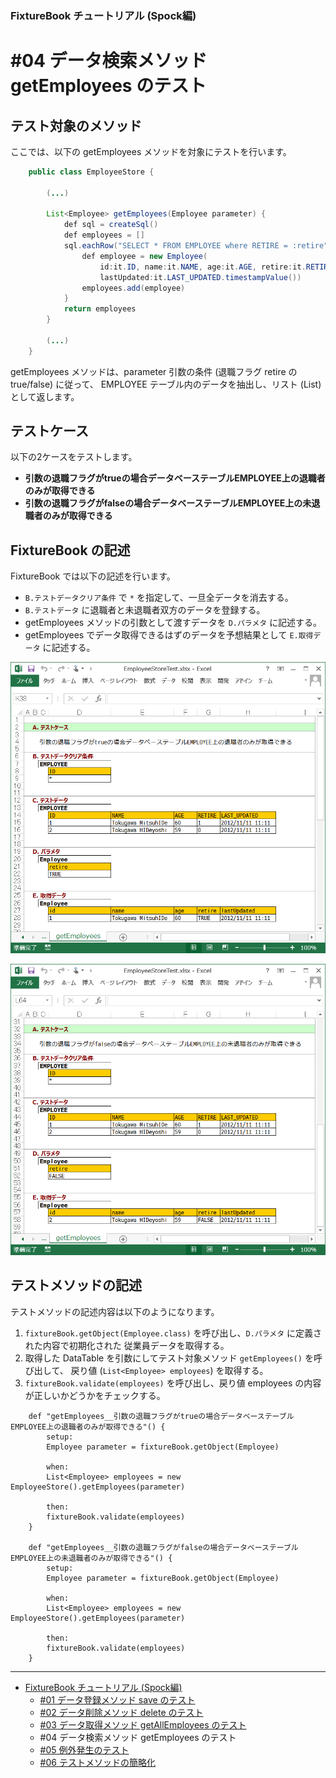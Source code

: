 ﻿
### FixtureBook チュートリアル (Spock編)

#04 データ検索メソッド getEmployees のテスト
============================================

テスト対象のメソッド
--------------------

ここでは、以下の getEmployees メソッドを対象にテストを行います。

```java
    public class EmployeeStore {

        (...)

        List<Employee> getEmployees(Employee parameter) {
            def sql = createSql()
            def employees = []
            sql.eachRow("SELECT * FROM EMPLOYEE where RETIRE = :retire", [parameter]) {
                def employee = new Employee(
                    id:it.ID, name:it.NAME, age:it.AGE, retire:it.RETIRE,
                    lastUpdated:it.LAST_UPDATED.timestampValue())
                employees.add(employee)
            }
            return employees
        }

        (...)
    }
```

getEmployees メソッドは、parameter 引数の条件 (退職フラグ retire の true/false) に従って、
EMPLOYEE テーブル内のデータを抽出し、リスト (List<Employee>) として返します。


テストケース
------------

以下の2ケースをテストします。

*   <b>引数の退職フラグがtrueの場合データベーステーブルEMPLOYEE上の退職者のみが取得できる</b>
*   <b>引数の退職フラグがfalseの場合データベーステーブルEMPLOYEE上の未退職者のみが取得できる</b>


FixtureBook の記述
------------------

FixtureBook では以下の記述を行います。

*   `B.テストデータクリア条件` で `*` を指定して、一旦全データを消去する。
*   `B.テストデータ` に退職者と未退職者双方のデータを登録する。
*   getEmployees メソッドの引数として渡すデータを `D.パラメタ` に記述する。
*   getEmployees でデータ取得できるはずのデータを予想結果として `E.取得データ` に記述する。


![FixtureBook記述1](./images/Tutorial-getEmployees-01.png?raw=true)

![FixtureBook記述2](./images/Tutorial-getEmployees-02.png?raw=true)



テストメソッドの記述
--------------------

テストメソッドの記述内容は以下のようになります。

1.  `fixtureBook.getObject(Employee.class)` を呼び出し、`D.パラメタ` に定義された内容で初期化された 
    従業員データを取得する。
2.  取得した DataTable を引数にしてテスト対象メソッド `getEmployees()` を呼び出して、
    戻り値 (`List<Employee> employees`) を取得する。
3.  `fixtureBook.validate(employees)` を呼び出し、戻り値 employees の内容が正しいかどうかをチェックする。

```
    def "getEmployees__引数の退職フラグがtrueの場合データベーステーブルEMPLOYEE上の退職者のみが取得できる"() {
        setup:
        Employee parameter = fixtureBook.getObject(Employee)
        
        when:
        List<Employee> employees = new EmployeeStore().getEmployees(parameter)
        
        then:
        fixtureBook.validate(employees)
    }

    def "getEmployees__引数の退職フラグがfalseの場合データベーステーブルEMPLOYEE上の未退職者のみが取得できる"() {
        setup:
        Employee parameter = fixtureBook.getObject(Employee)
        
        when:
        List<Employee> employees = new EmployeeStore().getEmployees(parameter)
        
        then:
        fixtureBook.validate(employees)
    }
```


------------------------

*   [FixtureBook チュートリアル (Spock編)](./Tutorial-Spock.md)
    *   [#01 データ登録メソッド save のテスト](./Tutorial-Spock-save.md)
    *   [#02 データ削除メソッド delete のテスト](./Tutorial-Spock-delete.md)
    *   [#03 データ取得メソッド getAllEmployees のテスト](./Tutorial-Spock-getAllEmployees.md)
    *   #04 データ検索メソッド getEmployees のテスト
    *   [#05 例外発生のテスト](./Tutorial-Spock-Exception.md)
    *   [#06 テストメソッドの簡略化](./Tutorial-Spock-expect.md)
